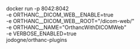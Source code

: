 docker run -p 8042:8042 \
  -e ORTHANC__DICOM_WEB__ENABLE=true \
  -e ORTHANC__DICOM_WEB__ROOT="/dicom-web/" \
  -e ORTHANC__NAME="OrthancWithDICOMWeb" \
  -e VERBOSE_ENABLED=true \
  jodogne/orthanc-plugins